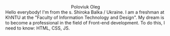 <html>
  <head>
    <title>www</title>
  <head>
    <body>
  <center>
  Poloviuk Oleg
  </center>
  Hello everybody! I'm from the s. Shiroka Balka / Ukraine. I am a freshman at KhNTU at the "Faculty of Information Technology and Design". My dream is to become a professional in   the field of Front-end development. To do this, I need to know: HTML, CSS, JS.
  </body>
  </html>
